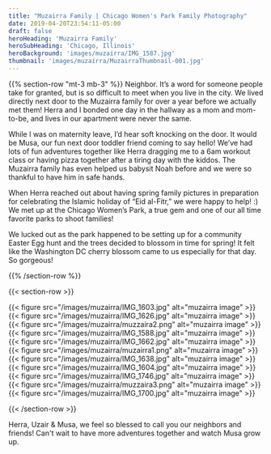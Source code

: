 ```yaml
---
title: "Muzairra Family | Chicago Women's Park Family Photography"
date: 2019-04-20T23:54:11-05:00
draft: false
heroHeading: 'Muzairra Family'
heroSubHeading: 'Chicago, Illinois'
heroBackground: 'images/muzairra/IMG_1587.jpg'
thumbnail: 'images/muzairra/MuzairraThumbnail-001.jpg'
---
```


{{% section-row "mt-3 mb-3" %}}
Neighbor. It’s a word for someone people take for granted, but is so difficult to meet when you live in the city. We lived directly next door to the Muzairra family for over a year before we actually met them! Herra and I bonded one day in the hallway as a mom and mom-to-be, and lives in our apartment were never the same. 

While I was on maternity leave, I’d hear soft knocking on the door. It would be Musa, our fun next door toddler friend coming to say hello! We’ve had lots of fun adventures together like Herra dragging me to a 6am workout class or having pizza together after a tiring day with the kiddos. The Muzairra family has even helped us babysit Noah before and we were so thankful to have him in safe hands. 

When Herra reached out about having spring family pictures in preparation for celebrating the Islamic holiday of “Eid al-Fitr,” we were happy to help! :) We met up at the Chicago Women’s Park, a true gem and one of our all time favorite parks to shoot families!

We lucked out as the park happened to be setting up for a community Easter Egg hunt and the trees decided to blossom in time for spring! It felt like the Washington DC cherry blossom came to us especially for that day. So gorgeous!

{{% /section-row %}}

{{< section-row >}}

{{< figure src="/images/muzairra/IMG_1603.jpg" alt="muzairra image" >}}
{{< figure src="/images/muzairra/IMG_1626.jpg" alt="muzairra image" >}}
{{< figure src="/images/muzairra/muzzaira2.png" alt="muzairra image" >}}
{{< figure src="/images/muzairra/IMG_1588.jpg" alt="muzairra image" >}}
{{< figure src="/images/muzairra/IMG_1662.jpg" alt="muzairra image" >}}
{{< figure src="/images/muzairra/muzairra1.png" alt="muzairra image" >}}
{{< figure src="/images/muzairra/IMG_1638.jpg" alt="muzairra image" >}}
{{< figure src="/images/muzairra/IMG_1604.jpg" alt="muzairra image" >}}
{{< figure src="/images/muzairra/IMG_1746.jpg" alt="muzairra image" >}}
{{< figure src="/images/muzairra/muzzaira3.png" alt="muzairra image" >}}
{{< figure src="/images/muzairra/IMG_1700.jpg" alt="muzairra image" >}}

{{< /section-row >}}

Herra, Uzair & Musa, we feel so blessed to call you our neighbors and friends! Can't wait to have more adventures together and watch Musa grow up. 